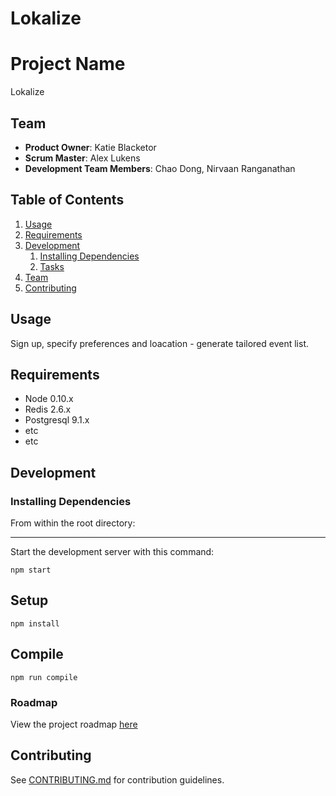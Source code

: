 # Lokalize
# Project Name

Lokalize

## Team

  - __Product Owner__: Katie Blacketor
  - __Scrum Master__: Alex Lukens
  - __Development Team Members__: Chao Dong, Nirvaan Ranganathan

## Table of Contents

1. [Usage](#Usage)
1. [Requirements](#requirements)
1. [Development](#development)
    1. [Installing Dependencies](#installing-dependencies)
    1. [Tasks](#tasks)
1. [Team](#team)
1. [Contributing](#contributing)

## Usage

Sign up, specify preferences and loacation - generate tailored event list.

## Requirements

- Node 0.10.x
- Redis 2.6.x
- Postgresql 9.1.x
- etc
- etc

## Development

### Installing Dependencies

From within the root directory:

---
 
Start the development server with this command:
 
```
npm start
```
 
Setup
---
 
```
npm install
```
 
Compile
---
 
```
npm run compile
```

### Roadmap

View the project roadmap [here](LINK_TO_PROJECT_ISSUES)


## Contributing

See [CONTRIBUTING.md](CONTRIBUTING.md) for contribution guidelines.
